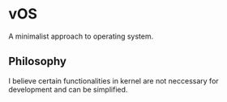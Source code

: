 # vOS

A minimalist approach to operating system.

## Philosophy

I believe certain functionalities in kernel are not neccessary for development and can be simplified.
